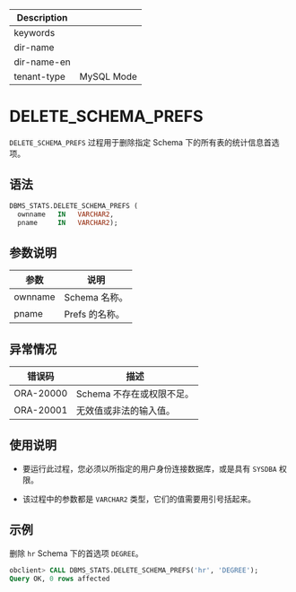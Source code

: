 | Description   |                 |
|---------------|-----------------|
| keywords      |                 |
| dir-name      |                 |
| dir-name-en   |                 |
| tenant-type   | MySQL Mode      |

# DELETE_SCHEMA_PREFS 

`DELETE_SCHEMA_PREFS` 过程用于删除指定 Schema 下的所有表的统计信息首选项。

## 语法 

```sql
DBMS_STATS.DELETE_SCHEMA_PREFS (
  ownname   IN   VARCHAR2,
  pname     IN   VARCHAR2);
```



## 参数说明 

|   参数    |     说明     |
|---------|------------|
| ownname | Schema 名称。 |
| pname   | Prefs 的名称。 |



## 异常情况 

|    错误码    |        描述     |
|-----------|------------------|
| ORA-20000 | Schema 不存在或权限不足。 |
| ORA-20001 | 无效值或非法的输入值。      |



## 使用说明 

* 要运行此过程，您必须以所指定的用户身份连接数据库，或是具有 `SYSDBA` 权限。 

* 该过程中的参数都是 `VARCHAR2` 类型，它们的值需要用引号括起来。


## 示例 

删除 `hr` Schema 下的首选项 `DEGREE`。

```sql
obclient> CALL DBMS_STATS.DELETE_SCHEMA_PREFS('hr', 'DEGREE');
Query OK, 0 rows affected
```